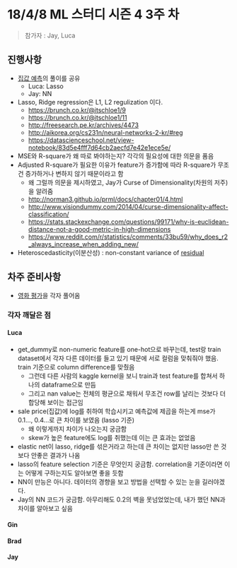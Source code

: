 # 18/4/8 ML 스터디 시즌 4 3주 차

> 참가자 : Jay, Luca

## 진행사항

* [집값 예측](https://www.kaggle.com/c/house-prices-advanced-regression-techniques)의 풀이를 공유
    * Luca: Lasso
    * Jay: NN
* Lasso, Ridge regression은 L1, L2 regulization 이다.
    * https://brunch.co.kr/@itschloe1/9
    * https://brunch.co.kr/@itschloe1/11
    * http://freesearch.pe.kr/archives/4473
    * http://aikorea.org/cs231n/neural-networks-2-kr/#reg
    * https://datascienceschool.net/view-notebook/83d5e4fff7d64cb2aecfd7e42e1ece5e/
* MSE와 R-square가 왜 따로 봐야하는지? 각각의 필요성에 대한 의문을 품음
* Adjusted R-square가 필요한 이유가 feature가 증가함에 따라 R-square가 무조건 증가하거나 변하지 않기 때문이라고 함
    * 왜 그럴까 의문을 제시하였고, Jay가 Curse of Dimensionality(차원의 저주)을 알려줌
    * http://norman3.github.io/prml/docs/chapter01/4.html
    * http://www.visiondummy.com/2014/04/curse-dimensionality-affect-classification/
    * https://stats.stackexchange.com/questions/99171/why-is-euclidean-distance-not-a-good-metric-in-high-dimensions
    * https://www.reddit.com/r/statistics/comments/33bu59/why_does_r2_always_increase_when_adding_new/
* Heteroscedasticity(이분산성) : non-constant variance of [residual](https://en.wikipedia.org/wiki/Residual_(numerical_analysis))

## 차주 준비사항

* [영화 평가](https://www.kaggle.com/c/word2vec-nlp-tutorial)을 각자 풀어옴

### 각자 깨달은 점

#### Luca
* get_dummy로 non-numeric feature를 one-hot으로 바꾸는데, test랑 train dataset에서 각자 다른 데이터를 들고 있기 때문에 서로 컬럼을 맞춰줘야 했음. train 기준으로 column difference를 맞췄음
    * 그런데 다른 사람의 kaggle kernel을 보니 train과 test feature를 합쳐서 하나의 dataframe으로 만듬
    * 그리고 nan value는 전체의 평균으로 채워서 무조건 row를 날리는 것보다 더 합당해 보이는 접근임
* sale price(집값)에 log를 취하여 학습시키고 예측값에 제곱을 하는게 mse가 0.1..., 0.4...로 큰 차이를 보였음 (lasso 기준)
    * 왜 이렇게까지 차이가 나오는지 궁금함
    * skew가 높은 feature에도 log를 취했는데 이는 큰 효과는 없었음
* elastic net이 lasso, ridge를 섞은거라고 하는데 큰 차이는 없지만 lasso만 쓴 것보다 안좋은 결과가 나옴
* lasso의 feature selection 기준은 무엇인지 궁금함. correlation을 기준이라면 이는 어떻게 구하는지도 알아보면 좋을 듯함
* NN이 만능은 아니다. 데이터의 경향을 보고 방법을 선택할 수 있는 눈을 길러야겠다.
* Jay의 NN 코드가 궁금함. 아무리해도 0.2의 벽을 못넘었었는데, 내가 했던 NN과 차이를 알아보고 싶음

#### Gin


#### Brad


#### Jay